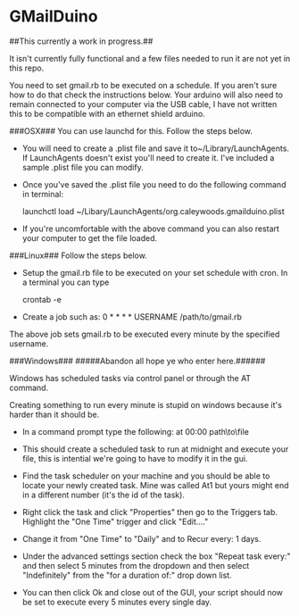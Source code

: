 GMailDuino
==========

##This currently a work in progress.##

It isn't currently fully functional and a few files needed to run it are
not yet in this repo.

You need to set gmail.rb to be executed on a schedule. If you aren't sure how to do that check the instructions
below. Your arduino will also need to remain connected to your computer via the USB cable, I have not written
this to be compatible with an ethernet shield arduino.

###OSX###
You can use launchd for this. Follow the steps below.

*  You will need to create a .plist file and save it to~/Library/LaunchAgents. If LaunchAgents doesn't exist 
you'll need to create it. I've included a sample .plist file you can modify.

*  Once you've saved the .plist file you need to do the following command in terminal:

    launchctl load ~/Libary/LaunchAgents/org.caleywoods.gmailduino.plist

*  If you're uncomfortable with the above command you can also restart your computer to
get the file loaded.

###Linux###
Follow the steps below.

*  Setup the gmail.rb file to be executed on your set schedule with cron. In a terminal you can type

    crontab -e

*  Create a job such as:
    0 * * * * USERNAME /path/to/gmail.rb

The above job sets gmail.rb to be executed every minute by the specified username.

###Windows###
#####Abandon all hope ye who enter here.######

Windows has scheduled tasks via control panel or through the AT command.

Creating something to run every minute is stupid on windows because it's harder than it should be.

*  In a command prompt type the following:
    at 00:00 path\to\file

*  This should create a scheduled task to run at midnight and execute your file, this is intential we're going
to have to modify it in the gui.

*  Find the task scheduler on your machine and you should be able to locate your newly created task. Mine was
called At1 but yours might end in a different number (it's the id of the task).

*  Right click the task and click "Properties" then go to the Triggers tab. Highlight the "One Time" trigger and
click "Edit...."

*  Change it from "One Time" to "Daily" and to Recur every: 1 days.

*  Under the advanced settings section check the box "Repeat task every:" and then select 5 minutes from the
dropdown and then select "Indefinitely" from the "for a duration of:" drop down list.

*  You can then click Ok and close out of the GUI, your script should now be set to execute every 5 minutes every
single day.
